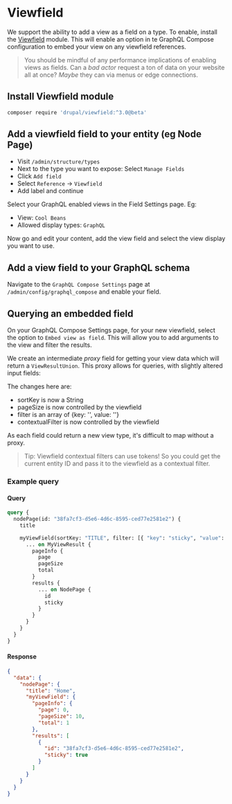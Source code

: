 # Viewfield

We support the ability to add a view as a field on a type. To enable, install the [Viewfield](https://www.drupal.org/project/viewfield) module. This will enable an option in te GraphQL Compose configuration to embed your view on any viewfield references.

> You should be mindful of any performance implications of enabling views as fields. Can a _bad actor_ request a ton of data on your website all at once? _Maybe_ they can via menus or edge connections.

## Install Viewfield module

```bash
composer require 'drupal/viewfield:^3.0@beta'
```

## Add a viewfield field to your entity (eg Node Page)

- Visit `/admin/structure/types`
- Next to the type you want to expose: Select `Manage Fields`
- Click `Add field`
- Select `Reference` &rarr; `Viewfield`
- Add label and continue

Select your GraphQL enabled views in the Field Settings page. Eg:

- View: `Cool Beans`
- Allowed display types: `GraphQL`

Now go and edit your content, add the view field and select the view display you want to use.

## Add a view field to your GraphQL schema

Navigate to the `GraphQL Compose Settings` page at `/admin/config/graphql_compose` and enable your field.

## Querying an embedded field

On your GraphQL Compose Settings page, for your new viewfield, select the option to `Embed view as field`. This will allow you to add arguments to the view and filter the results.

We create an intermediate _proxy_ field for getting your view data which will return a `ViewResultUnion`. This proxy allows for queries, with slightly altered input fields:

The changes here are:

- sortKey is now a String
- pageSize is now controlled by the viewfield
- filter is an array of {key: '', value: ''}
- contextualFilter is now controlled by the viewfield

As each field could return a new view type, it's difficult to map without a proxy.

> Tip: Viewfield contextual filters can use tokens! So you could get the current entity ID and pass it to the viewfield as a contextual filter.

### Example query

<!-- tabs:start -->

#### **Query**

```graphql
query {
  nodePage(id: "38fa7cf3-d5e6-4d6c-8595-ced77e2581e2") {
    title

    myViewField(sortKey: "TITLE", filter: [{ "key": "sticky", "value": "1" }]) {
      ... on MyViewResult {
        pageInfo {
          page
          pageSize
          total
        }
        results {
          ... on NodePage {
            id
            sticky
          }
        }
      }
    }
  }
}
```

#### **Response**

```json
{
  "data": {
    "nodePage": {
      "title": "Home",
      "myViewField": {
        "pageInfo": {
          "page": 0,
          "pageSize": 10,
          "total": 1
        },
        "results": [
          {
            "id": "38fa7cf3-d5e6-4d6c-8595-ced77e2581e2",
            "sticky": true
          }
        ]
      }
    }
  }
}
```

<!-- tabs:end -->
